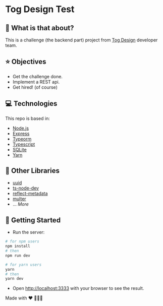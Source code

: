 # Tog Design Test

## :thinking: What is that about?

This is a challenge (the backend part) project from [Tog Design](https://tog.design) developer team.

## ⭐ Objectives

- Get the challenge done.
- Implement a REST api.
- Get hired! (of course)

## 💻 Technologies

This repo is based in:

- [Node.js](https://nodejs.org/)
- [Express](https://expressjs.com/)
- [Typeorm](https://typeorm.io/)
- [Typescript](https://www.typescriptlang.org/)
- [SQLite](https://www.sqlite.org/)
- [Yarn](https://yarnpkg.com/)

## 📁 Other Libraries

- [uuid](https://www.npmjs.com/package/uuid)
- [ts-node-dev](https://www.npmjs.com/package/ts-node-dev)
- [reflect-metadata](https://www.npmjs.com/package/reflect-metadata)
- [multer](https://www.npmjs.com/package/multer)
- ... _More_

## 🚀 Getting Started

- Run the server:

```bash
# for npm users
npm install
# then 
npm run dev

# for yarn users
yarn
# then
yarn dev
```

- Open [http://localhost:3333](http://localhost:3333) with your browser to see the result.

Made with :heart: 👨🏻‍💻